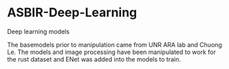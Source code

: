 # ASBIR-Deep-Learning
Deep learning models

The basemodels prior to manipulation came from UNR ARA lab and Chuong Le. The models and image processing have been manipulated to work for the rust dataset and ENet was added into the models to train. 
